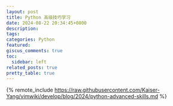 ```yaml
---
layout: post
title: Python 高级技巧学习
date: 2024-08-22 20:34:45+0800
description:
tags:
categories: Python
featured:
giscus_comments: true
toc:
  sidebar: left
related_posts: true
pretty_table: true
---
```


{% remote_include https://raw.githubusercontent.com/Kaiser-Yang/vimwiki/develop/blog/2024/python-advanced-skills.md %}
